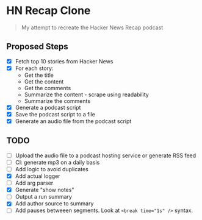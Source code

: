 # HN Recap Clone

> My attempt to recreate the Hacker News Recap podcast

## Proposed Steps

- [x] Fetch top 10 stories from Hacker News
- [x] For each story:
  - Get the title
  - Get the content
  - Get the comments
  - Summarize the content - scrape using readability
  - Summarize the comments
- [x] Generate a podcast script
- [x] Save the podcast script to a file
- [x] Generate an audio file from the podcast script

## TODO

- [ ] Upload the audio file to a podcast hosting service or generate RSS feed
- [ ] CI: generate mp3 on a daily basis
- [ ] Add logic to avoid duplicates
- [x] Add actual logger
- [ ] Add arg parser
- [x] Generate "show notes"
- [ ] Output a run summary
- [x] Add author source to summary
- [ ] Add pauses betweeen segments. Look at `<break time="1s" />` syntax.
